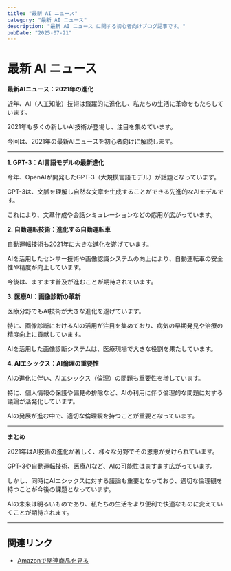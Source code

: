 ```yaml
---
title: "最新 AI ニュース"
category: "最新 AI ニュース"
description: "最新 AI ニュース に関する初心者向けブログ記事です。"
pubDate: "2025-07-21"
---
```


# 最新 AI ニュース

**最新AIニュース：2021年の進化**

近年、AI（人工知能）技術は飛躍的に進化し、私たちの生活に革命をもたらしています。

2021年も多くの新しいAI技術が登場し、注目を集めています。

今回は、2021年の最新AIニュースを初心者向けに解説します。



---

**1. GPT-3：AI言語モデルの最新進化**

今年、OpenAIが開発したGPT-3（大規模言語モデル）が話題となっています。

GPT-3は、文脈を理解し自然な文章を生成することができる先進的なAIモデルです。

これにより、文章作成や会話シミュレーションなどの応用が広がっています。



**2. 自動運転技術：進化する自動運転車**

自動運転技術も2021年に大きな進化を遂げています。

AIを活用したセンサー技術や画像認識システムの向上により、自動運転車の安全性や精度が向上しています。

今後は、ますます普及が進むことが期待されています。



**3. 医療AI：画像診断の革新**

医療分野でもAI技術が大きな進化を遂げています。

特に、画像診断におけるAIの活用が注目を集めており、病気の早期発見や治療の精度向上に貢献しています。

AIを活用した画像診断システムは、医療現場で大きな役割を果たしています。



**4. AIエシックス：AI倫理の重要性**

AIの進化に伴い、AIエシックス（倫理）の問題も重要性を増しています。

特に、個人情報の保護や偏見の排除など、AIの利用に伴う倫理的な問題に対する議論が活発化しています。

AIの発展が進む中で、適切な倫理観を持つことが重要となっています。



---

**まとめ**

2021年はAI技術の進化が著しく、様々な分野でその恩恵が受けられています。

GPT-3や自動運転技術、医療AIなど、AIの可能性はますます広がっています。

しかし、同時にAIエシックスに対する議論も重要となっており、適切な倫理観を持つことが今後の課題となっています。

AIの未来は明るいものであり、私たちの生活をより便利で快適なものに変えていくことが期待されます。



---

## 関連リンク

- [Amazonで関連商品を見る](https://www.amazon.co.jp/s?k=%E6%9C%80%E6%96%B0+AI+%E3%83%8B%E3%83%A5%E3%83%BC%E3%82%B9&tag=autowritehubai-22)
